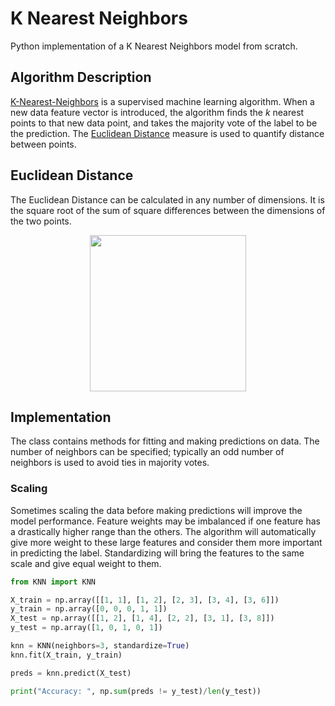 # K Nearest Neighbors
Python implementation of a K Nearest Neighbors model from scratch.

## Algorithm Description
[K-Nearest-Neighbors](https://en.wikipedia.org/wiki/K-nearest_neighbors_algorithm) is a supervised machine learning algorithm. When a new data feature vector is introduced, the algorithm finds the _k_ nearest points to that new data point, and takes the majority vote of the label to be the prediction. The [Euclidean Distance](https://en.wikipedia.org/wiki/Euclidean_distance) measure is used to quantify distance between points.

## Euclidean Distance
The Euclidean Distance can be calculated in any number of dimensions. It is the square root of the sum of square differences between the dimensions of the two points.
<p align="center">
  <img src="https://encrypted-tbn0.gstatic.com/images?q=tbn%3AANd9GcT-BNnXJs2WFM-hvledmFTsECBmQ1ssxkLnucrp3sG8yrXA8VAN" width=250>
</p>

## Implementation
The class contains methods for fitting and making predictions on data. The number of neighbors can be specified; typically an odd number of neighbors is used to avoid ties in majority votes.

### Scaling
Sometimes scaling the data before making predictions will improve the model performance. Feature weights may be imbalanced if one feature has a drastically higher range than the others. The algorithm will automatically give more weight to these large features and consider them more important in predicting the label. Standardizing will bring the features to the same scale and give equal weight to them.

```python
from KNN import KNN

X_train = np.array([[1, 1], [1, 2], [2, 3], [3, 4], [3, 6]])
y_train = np.array([0, 0, 0, 1, 1])
X_test = np.array([[1, 2], [1, 4], [2, 2], [3, 1], [3, 8]])
y_test = np.array([1, 0, 1, 0, 1])

knn = KNN(neighbors=3, standardize=True)
knn.fit(X_train, y_train)

preds = knn.predict(X_test)

print("Accuracy: ", np.sum(preds != y_test)/len(y_test))
```
